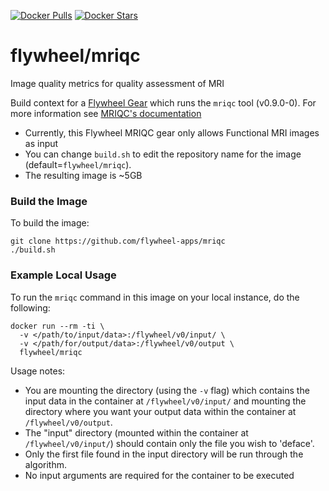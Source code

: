 [![Docker Pulls](https://img.shields.io/docker/pulls/flywheel/mriqc.svg)](https://hub.docker.com/r/flywheel/mriqc/)
[![Docker Stars](https://img.shields.io/docker/stars/flywheel/mriqc.svg)](https://hub.docker.com/r/flywheel/mriqc/)
# flywheel/mriqc
Image quality metrics for quality assessment of MRI

Build context for a [Flywheel Gear](https://github.com/flywheel-io/gears/tree/master/spec) which runs the `mriqc` tool (v0.9.0-0).
For more information see [MRIQC's documentation](http://mriqc.readthedocs.io/en/0.9.0-0/)

* Currently, this Flywheel MRIQC gear only allows Functional MRI images as input
* You can change ```build.sh``` to edit the repository name for the image (default=`flywheel/mriqc`).
* The resulting image is ~5GB

### Build the Image
To build the image:
```
git clone https://github.com/flywheel-apps/mriqc
./build.sh
```

### Example Local Usage
To run the `mriqc` command in this image on your local instance, do the following:
```
docker run --rm -ti \
  -v </path/to/input/data>:/flywheel/v0/input/ \
  -v </path/for/output/data>:/flywheel/v0/output \
  flywheel/mriqc
```
Usage notes:
  * You are mounting the directory (using the ```-v``` flag) which contains the input data in the container at ```/flywheel/v0/input/``` and mounting the directory where you want your output data within the container at ```/flywheel/v0/output```.
  * The "input" directory (mounted within the container at ```/flywheel/v0/input/```) should contain only the file you wish to 'deface'.
  * Only the first file found in the input directory will be run through the algorithm.
  * No input arguments are required for the container to be executed
